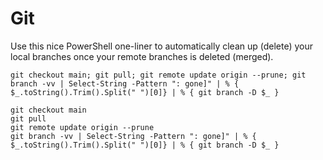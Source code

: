 # Git

Use this nice PowerShell one-liner to automatically clean up (delete) your local branches once your remote branches is deleted (merged).


```
git checkout main; git pull; git remote update origin --prune; git branch -vv | Select-String -Pattern ": gone]" | % { $_.toString().Trim().Split(" ")[0]} | % { git branch -D $_ }
```

```pwsh
git checkout main
git pull
git remote update origin --prune
git branch -vv | Select-String -Pattern ": gone]" | % { $_.toString().Trim().Split(" ")[0]} | % { git branch -D $_ }
```

